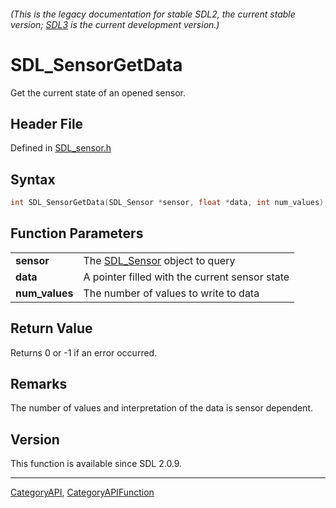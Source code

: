 ###### (This is the legacy documentation for stable SDL2, the current stable version; [SDL3](https://wiki.libsdl.org/SDL3/) is the current development version.)
# SDL_SensorGetData

Get the current state of an opened sensor.

## Header File

Defined in [SDL_sensor.h](https://github.com/libsdl-org/SDL/blob/SDL2/include/SDL_sensor.h)

## Syntax

```c
int SDL_SensorGetData(SDL_Sensor *sensor, float *data, int num_values);

```

## Function Parameters

|                    |                                                |
| ------------------ | ---------------------------------------------- |
| **sensor**         | The [SDL_Sensor](SDL_Sensor) object to query   |
| **data**           | A pointer filled with the current sensor state |
| **num_values**     | The number of values to write to data          |

## Return Value

Returns 0 or -1 if an error occurred.

## Remarks

The number of values and interpretation of the data is sensor dependent.

## Version

This function is available since SDL 2.0.9.

----
[CategoryAPI](CategoryAPI), [CategoryAPIFunction](CategoryAPIFunction)



